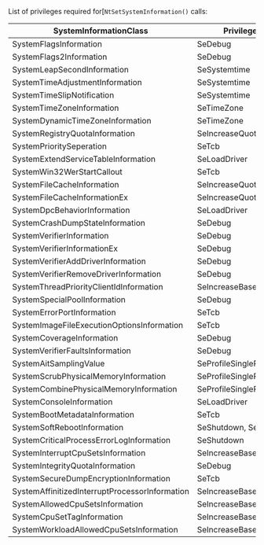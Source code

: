 List of privileges required for[`NtSetSystemInformation()` calls:

| SystemInformationClass | Privilege | Remarks |
| --- | --- | --- |
|SystemFlagsInformation|SeDebug||
|SystemFlags2Information|SeDebug||
|SystemLeapSecondInformation|SeSystemtime||
|SystemTimeAdjustmentInformation|SeSystemtime||
|SystemTimeSlipNotification|SeSystemtime||
|SystemTimeZoneInformation|SeTimeZone||
|SystemDynamicTimeZoneInformation|SeTimeZone||
|SystemRegistryQuotaInformation|SeIncreaseQuota||
|SystemPrioritySeperation|SeTcb||
|SystemExtendServiceTableInformation|SeLoadDriver||
|SystemWin32WerStartCallout|SeTcb||
|SystemFileCacheInformation|SeIncreaseQuota||
|SystemFileCacheInformationEx|SeIncreaseQuota||
|SystemDpcBehaviorInformation|SeLoadDriver||
|SystemCrashDumpStateInformation|SeDebug||
|SystemVerifierInformation|SeDebug||
|SystemVerifierInformationEx|SeDebug||
|SystemVerifierAddDriverInformation|SeDebug||
|SystemVerifierRemoveDriverInformation|SeDebug||
|SystemThreadPriorityClientIdInformation|SeIncreaseBasePriority||
|SystemSpecialPoolInformation|SeDebug||
|SystemErrorPortInformation|SeTcb||
|SystemImageFileExecutionOptionsInformation|SeTcb||
|SystemCoverageInformation|SeDebug||
|SystemVerifierFaultsInformation|SeDebug||
|SystemAitSamplingValue|SeProfileSingleProcess||
|SystemScrubPhysicalMemoryInformation|SeProfileSingleProcess||
|SystemCombinePhysicalMemoryInformation|SeProfileSingleProcess||
|SystemConsoleInformation|SeLoadDriver||
|SystemBootMetadataInformation|SeTcb||
|SystemSoftRebootInformation|SeShutdown, SeTcb||
|SystemCriticalProcessErrorLogInformation|SeShutdown||
|SystemInterruptCpuSetsInformation|SeIncreaseBasePriority||
|SystemIntegrityQuotaInformation|SeDebug||
|SystemSecureDumpEncryptionInformation|SeTcb||
|SystemAffinitizedInterruptProcessorInformation|SeIncreaseBasePriority||
|SystemAllowedCpuSetsInformation|SeIncreaseBasePriority||
|SystemCpuSetTagInformation|SeIncreaseBasePriority||
|SystemWorkloadAllowedCpuSetsInformation|SeIncreaseBasePriority||
